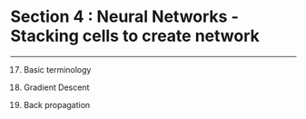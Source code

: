 # Section 4 : Neural Networks - Stacking cells to create network
---
17. Basic terminology

18. Gradient Descent

19. Back propagation
